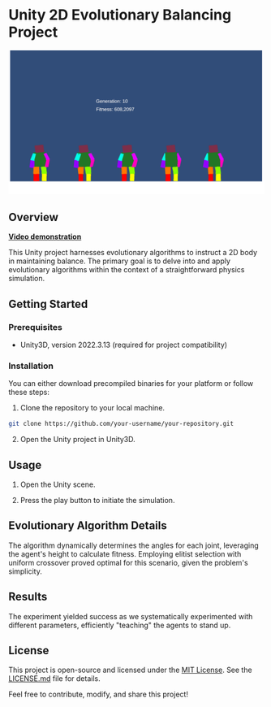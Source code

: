 # Unity 2D Evolutionary Balancing Project

![Simulator](img/image.png)

## Overview

[**Video demonstration**](https://www.youtube.com/watch?v=4_hLVEYFEcA)

This Unity project harnesses evolutionary algorithms to instruct a 2D body in maintaining balance. The primary goal is to delve into and apply evolutionary algorithms within the context of a straightforward physics simulation.

## Getting Started

### Prerequisites

- Unity3D, version 2022.3.13 (required for project compatibility)

### Installation

You can either download precompiled binaries for your platform or follow these steps:

1. Clone the repository to your local machine.

```bash
git clone https://github.com/your-username/your-repository.git
```

2. Open the Unity project in Unity3D.

## Usage

1. Open the Unity scene.

2. Press the play button to initiate the simulation.

## Evolutionary Algorithm Details

The algorithm dynamically determines the angles for each joint, leveraging the agent's height to calculate fitness. Employing elitist selection with uniform crossover proved optimal for this scenario, given the problem's simplicity.

## Results

The experiment yielded success as we systematically experimented with different parameters, efficiently "teaching" the agents to stand up.

## License

This project is open-source and licensed under the [MIT License](LICENSE.md). See the [LICENSE.md](LICENSE.md) file for details.

Feel free to contribute, modify, and share this project!
